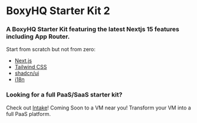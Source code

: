 # BoxyHQ Starter Kit 2

### A BoxyHQ Starter Kit featuring the latest Nextjs 15 features including App Router.

Start from scratch but not from zero:

- [Next.js](https://nextjs.org/)
- [Tailwind CSS](https://tailwindcss.com/)
- [shadcn/ui](https://ui.shadcn.com/)
- [i18n](https://www.i18next.com/)


### Looking for a full PaaS/SaaS starter kit?

Check out [Intake](https://gointake.ca/)! Coming Soon to a VM near you! Transform your VM into a full PaaS platform.